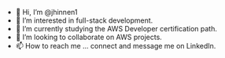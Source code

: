 - 👋 Hi, I’m @jhinnen1
- 👀 I’m interested in full-stack development.
- 🌱 I’m currently studying the AWS Developer certification path.
- 💞️ I’m looking to collaborate on AWS projects.
- 📫 How to reach me ... connect and message me on LinkedIn.

<!---
jhinnen1/jhinnen1 is a ✨ special ✨ repository because its `README.md` (this file) appears on your GitHub profile.
You can click the Preview link to take a look at your changes.
--->
